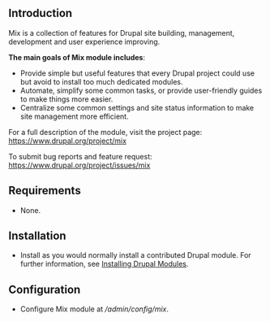 ## Introduction

Mix is a collection of features for Drupal site building, management,
development and user experience improving.

**The main goals of Mix module includes**:
- Provide simple but useful features that every Drupal project could use but
avoid to install too much dedicated modules.
- Automate, simplify some common tasks, or provide user-friendly guides to make
things more easier.
- Centralize some common settings and site status information to make site
management more efficient.


For a full description of the module, visit the project page:
   https://www.drupal.org/project/mix

To submit bug reports and feature request:
   https://www.drupal.org/project/issues/mix

## Requirements

- None.

## Installation

- Install as you would normally install a contributed Drupal module. For further
information, see [Installing Drupal Modules](https://www.drupal.org/docs/extending-drupal/installing-drupal-modules).

## Configuration

- Configure Mix module at */admin/config/mix*.
